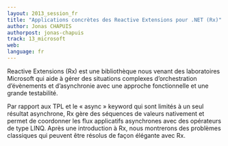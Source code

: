 ```yaml
---
layout: 2013_session_fr
title: "Applications concrètes des Reactive Extensions pour .NET (Rx)"
author: Jonas CHAPUIS
authorpost: jonas-chapuis
track: 13_microsoft
web: 
language: fr
---
```


Reactive Extensions (Rx) est une bibliothèque nous venant des laboratoires Microsoft qui aide à gérer des situations complexes d’orchestration d’évènements et d’asynchronie avec une approche fonctionnelle et une grande testabilité.

Par rapport aux TPL et le « async » keyword qui sont limités à un seul résultat asynchrone, Rx gère des séquences de valeurs nativement et permet de coordonner les flux applicatifs asynchrones avec des opérateurs de type LINQ. Après une introduction à Rx, nous montrerons des problèmes classiques qui peuvent être résolus de façon élégante avec Rx.